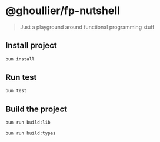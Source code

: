 # @ghoullier/fp-nutshell

> Just a playground around functional programming stuff

## Install project

```sh
bun install
```

## Run test

```sh
bun test
```

## Build the project

```sh
bun run build:lib
```

```sh
bun run build:types
```
